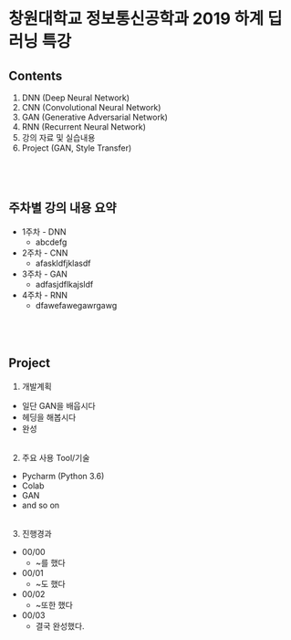 창원대학교 정보통신공학과 2019 하계 딥러닝 특강
=============================================
## Contents
1. DNN (Deep Neural Network)
2. CNN (Convolutional Neural Network)
3. GAN (Generative Adversarial Network)
4. RNN (Recurrent Neural Network)
5. 강의 자료 및 실습내용
6. Project (GAN, Style Transfer)
<br></br>
<br></br>

## 주차별 강의 내용 요약
* 1주차 - DNN 
  * abcdefg
* 2주차 - CNN
  * afaskldfjklasdf
* 3주차 - GAN
  * adfasjdflkajsldf
* 4주차 - RNN
  * dfawefawegawrgawg
<br></br>
<br></br>

## Project
1. 개발계획
* 일단 GAN을 배웁시다
* 헤딩을 해봅시다
* 완성
<br></br>

2. 주요 사용 Tool/기술
* Pycharm (Python 3.6)
* Colab
* GAN
* and so on
<br></br>

3. 진행경과
* 00/00
  * ~를 했다
* 00/01
  * ~도 했다
* 00/02
  * ~또한 했다
* 00/03
  * 결국 완성했다.

<br></br>
<br></br>
